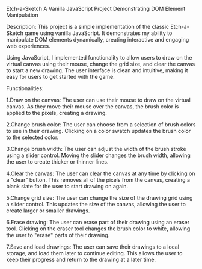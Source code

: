  Etch-a-Sketch 
 A Vanilla JavaScript Project Demonstrating DOM Element Manipulation

Description: This project is a simple implementation of the classic Etch-a-Sketch game using vanilla JavaScript. It demonstrates my ability to manipulate DOM elements dynamically, creating interactive and engaging web experiences.

Using JavaScript, I implemented functionality to allow users to draw on the virtual canvas using their mouse, change the grid size, and clear the canvas to start a new drawing. The user interface is clean and intuitive, making it easy for users to get started with the game.

Functionalities:


1.Draw on the canvas: The user can use their mouse to draw on the virtual canvas. As they move their mouse over the canvas, the brush color is applied to the pixels, creating a drawing.

2.Change brush color: The user can choose from a selection of brush colors to use in their drawing. Clicking on a color swatch updates the brush color to the selected color.

3.Change brush width: The user can adjust the width of the brush stroke using a slider control. Moving the slider changes the brush width, allowing the user to create thicker or thinner lines.

4.Clear the canvas: The user can clear the canvas at any time by clicking on a "clear" button. This removes all of the pixels from the canvas, creating a blank slate for the user to start drawing on again.

5.Change grid size: The user can change the size of the drawing grid using a slider control. This updates the size of the canvas, allowing the user to create larger or smaller drawings.

6.Erase drawing: The user can erase part of their drawing using an eraser tool. Clicking on the eraser tool changes the brush color to white, allowing the user to "erase" parts of their drawing.

7.Save and load drawings: The user can save their drawings to a local storage, and load them later to continue editing. This allows the user to keep their progress and return to the drawing at a later time.
